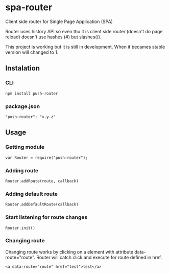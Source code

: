 # spa-router
Client side router for Single Page Application (SPA)

Router uses history API so even tho it is client side
router (doesn't do page reload) doesn't use hashes (#)
but slashes(/).

This project is working but it is still in development.
When it becames stable version will changed to 1. 

## Instalation

### CLI

```
npm install push-router
```

### package.json

```
"push-router": "x.y.z"
```

## Usage

### Getting module

```
var Router = require("push-router");
```

### Adding route

```
Router.addRoute(route, callback)
```

### Adding default route

```
Router.addDefaultRoute(callback)
```

### Start listening for route changes

```
Router.init()
```

### Changing route
Changing route works by clicking on a element with attribute data-route="route". Router
will catch click and execute for route defined in href.
```
<a data-route="route" href="test">test</a>
```